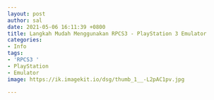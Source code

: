 ```yaml
---
layout: post
author: sal
date: 2021-05-06 16:11:39 +0800
title: Langkah Mudah Menggunakan RPCS3 - PlayStation 3 Emulator
categories:
- Info
tags:
- 'RPCS3 '
- PlayStation
- Emulator
image: https://ik.imagekit.io/dsg/thumb_1__-L2pAC1pv.jpg

---
```

